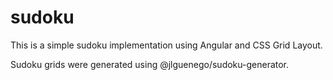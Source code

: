 # sudoku

This is a simple sudoku implementation using Angular and CSS Grid Layout.

Sudoku grids were generated using @jlguenego/sudoku-generator.
